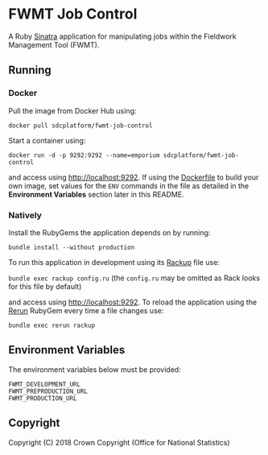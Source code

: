 # FWMT Job Control
A Ruby [Sinatra](http://www.sinatrarb.com/) application for manipulating jobs within the Fieldwork Management Tool (FWMT).

## Running
### Docker
Pull the image from Docker Hub using:

  `docker pull sdcplatform/fwmt-job-control`

Start a container using:

  `docker run -d -p 9292:9292 --name=emporium sdcplatform/fwmt-job-control`

and access using [http://localhost:9292](http://localhost:9292). If using the [Dockerfile](https://github.com/ONSdigital/fwmt-job-control/blob/master/Dockerfile) to build your own image, set values for the `ENV` commands in the file as detailed in the **Environment Variables** section later in this README.

### Natively

Install the RubyGems the application depends on by running:

  `bundle install --without production`

To run this application in development using its [Rackup](http://rack.github.io/) file use:

  `bundle exec rackup config.ru` (the `config.ru` may be omitted as Rack looks for this file by default)

and access using [http://localhost:9292](http://localhost:9292). To reload the application using the [Rerun](https://github.com/alexch/rerun) RubyGem every time a file changes use:

  `bundle exec rerun rackup`

## Environment Variables
The environment variables below must be provided:

```
FWMT_DEVELOPMENT_URL
FWMT_PREPRODUCTION_URL
FWMT_PRODUCTION_URL
```

## Copyright
Copyright (C) 2018 Crown Copyright (Office for National Statistics)